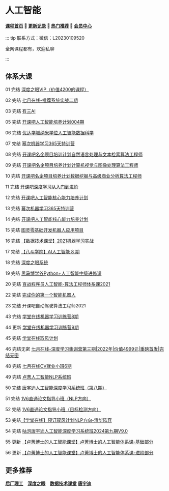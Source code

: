 # 人工智能

#### [**课程首页**](../../README.md) 💖 [**更新记录**](./gxjl-2024.md) 💖 [**热门推荐**](./rmtj.md) 💖 [**会员中心**](./vip.md)

::: tip
联系方式：微信：L20230109520

全网课程都有，欢迎私聊

:::

## 体系大课

01 完结 [深度之眼VIP（价值4200的课程）](https://ai.deepshare.net/index)

02 完结 [七月在线-推荐系统实战二期](https://m.julyedu.com/detail?id=181)

03 完结 [有三AI](https://mp.weixin.qq.com/s?__biz=MzA3NDIyMjM1NA==&mid=2649033588&idx=1&sn=986465d495af4ea981e4baa9c90cae8d&chksm=8712b509b0653c1f716c6bf6a294ebeab7b287ec722071010638403bd34db2301301c7b7acae&mpshare=1&scene=1&srcid=0927UKv0V1GSVtHfzmwiH3TO&sharer_sharetime=1578454073216&sharer_shareid=8966f7481f898244bc194cfd8c8ca658&exportkey=A6gBCJARW1hmK/xCRJT6jXw%3D&pass_ticket=D%2Bpdlydu%2BHczo4ssU5Ap27big3z3ZUJQq%2BN5I3hax88%3D#rd)

05 完结 [开课吧人工智能培养计划004期](https://mkt.kaikeba.com/vipcourse/aiadvance)

06 完结 [优达学城纳米学位人工智能数据科学](https://www.udacity.com/courses/all)

07 完结 [幂次机器学习365天特训营](https://mici.jiqishidai.com/site/course_introduction?id=16)

08 完结 [开课吧名企项目培训计划自然语言处理与文本检索算法工程师](https://www.kaikeba.com/course/vip/157)

09 完结 [开课吧名企项目培养计划计算机视觉与图像处理算法工程师](https://www.kaikeba.com/course/vip/153)

10 完结 [开课吧名企项目培养计划数据挖掘与高级商业分析算法工程师](https://www.kaikeba.com/course/vip/155)

11 完结 [开课吧深度学习从入门到进阶](https://www.kaikeba.com/course/vip/203)

12 完结 [开课吧人工智能核心能力培养计划](https://www.kaikeba.com/course/vip/154)

13 完结 [幂次机器学习365天特训营](https://mici.jiqishidai.com/site/course_introduction?id=16)

14 完结 [开课吧人工智能核心能力培养计划](https://www.kaikeba.com/course/vip/203)

15 完结 [图灵零基础开发机器人应用项目](https://ke.qq.com/course/290200)

16 完结 [【数据技术课堂】2021机器学习实战](https://appze9inzwc2314.pc.xiaoe-tech.com/detail/p_605b3edfe4b007b4183a6232/6)

17 完结 [【八斗学院】AI人工智能 8 期](http://www.badouxueyuan.com/product1/showproduct.php?id=6)

18 完结 [深度之眼系统](https://ai.deepshare.net/detail/p_604b8e1de4b07f4194ff3e55/5)

19 完结 [黑马博学谷Python+人工智能中级进修课](https://www.boxuegu.com/promote/outline-1492.html)

20 完结 [百战程序员人工智能-算法工程师体系课2021](http://www.itbaizhan.cn/course/ai)

22 完结 [完成你的第一个智能机器人](https://www.kaikeba.com/course/vip/145)

23 完结 开课吧自动驾驶算法工程师2021

43 完结 [学堂在线机器学习训练营8期](https://www.xuetangx.com/training/ML080910036802/1048372)

44 更新 [学堂在线机器学习训练营9期](https://www.xuetangx.com/training/ML080910036802/1048372)

45 完结 [学堂在线取风计划](https://www.xuetangx.com/program/XT0809202106306)

46 完结无密 [七月在线-深度学习集训营第三期|2022年|价值4999元|重磅首发|完结无密](http://www.julyedu.com/weekend/dl3)

48 完结 [七月在线CV就业小班6期](https://www.julyedu.com/Employment/gjob6)

49 完结 [卢菁人工智能NLP系统班](https://ke.gupaoedu.cn/course/vip/1973)

50 完结 [唐宇迪人工智能深度学习系统班（第八期）](https://ke.gupaoedu.cn/course/vip/2149)

51 完结 [1V6直通论文指导小班（NLP方向）](https://ke.gupaoedu.cn/course/vip/2179)

52 完结 [1V6直通论文指导小班（目标检测方向）](https://ke.gupaoedu.cn/course/vip/2213)

53 完结[【学堂在线】预订驭风计划NLP方向-清华阵容](https://www.xuetangx.com/program/XT08092021063083?channel=i.area.home_course_ad)

54 完结 [咕泡唐宇迪人工智能深度学习系统班2024第九期V9.0](https://ke.gupaoedu.cn/course/vip/2508)

55 更新 [【卢菁博士的人工智能课堂】卢菁博士的人工智能体系课-基础部分](https://app4tvrkyjd6910.h5.xiaoeknow.com/v1/goods/goods_detail/p_63b59389e4b030cacb048503?type=3&product_id=p63b59389e4b030cacb048503&isLogin=false)

56 更新 [【卢菁博士的人工智能课堂】卢菁博士的人工智能体系课-进阶部分](https://app4tvrkyjd6910.h5.xiaoeknow.com/v1/goods/goods_detail/p_63de58c9e4b07b055831fd4b?type=3&product_id=p_63de58c9e4b07b055831fd4b&isLogin=false)

## 更多推荐

[**后厂理工**](./hclg.md) [**深度之眼**](./sdzy.md) [**数据技术课堂**](./sjjskt.md) [**唐宇迪**](./tangyudi.md)



